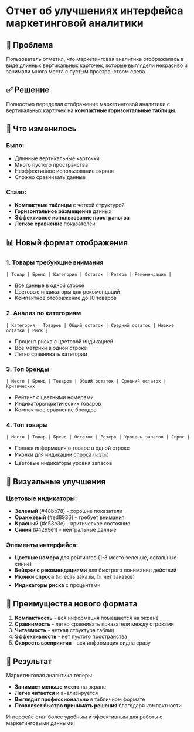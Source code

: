 # Отчет об улучшениях интерфейса маркетинговой аналитики

## 🎯 Проблема

Пользователь отметил, что маркетинговая аналитика отображалась в виде длинных вертикальных карточек, которые выглядели некрасиво и занимали много места с пустым пространством слева.

## ✅ Решение

Полностью переделал отображение маркетинговой аналитики с вертикальных карточек на **компактные горизонтальные таблицы**.

## 🔄 Что изменилось

### Было:

- Длинные вертикальные карточки
- Много пустого пространства
- Неэффективное использование экрана
- Сложно сравнивать данные

### Стало:

- **Компактные таблицы** с четкой структурой
- **Горизонтальное размещение** данных
- **Эффективное использование пространства**
- **Легкое сравнение** показателей

## 📊 Новый формат отображения

### 1. Товары требующие внимания

```
| Товар | Бренд | Категория | Остаток | Резерв | Рекомендация |
```

- Все данные в одной строке
- Цветовые индикаторы для рекомендаций
- Компактное отображение до 10 товаров

### 2. Анализ по категориям

```
| Категория | Товаров | Общий остаток | Средний остаток | Низкие остатки | Риск |
```

- Процент риска с цветовой индикацией
- Все метрики в одной строке
- Легко сравнивать категории

### 3. Топ бренды

```
| Место | Бренд | Товаров | Общий остаток | Средний остаток | Критических |
```

- Рейтинг с цветными номерами
- Индикаторы критических товаров
- Компактное сравнение брендов

### 4. Топ товары

```
| Место | Товар | Бренд | Остаток | Резерв | Уровень запасов | Спрос |
```

- Полная информация о товаре в одной строке
- Иконки для индикации спроса (📈/📉)
- Цветовые индикаторы уровня запасов

## 🎨 Визуальные улучшения

### Цветовые индикаторы:

- **Зеленый** (#48bb78) - хорошие показатели
- **Оранжевый** (#ed8936) - требует внимания
- **Красный** (#e53e3e) - критическое состояние
- **Синий** (#4299e1) - нейтральные данные

### Элементы интерфейса:

- **Цветные номера** для рейтингов (1-3 место зеленые, остальные синие)
- **Бейджи с рекомендациями** для быстрого понимания действий
- **Иконки спроса** (📈 есть заказы, 📉 нет заказов)
- **Индикаторы риска** с процентами

## 📱 Преимущества нового формата

1. **Компактность** - вся информация помещается на экране
2. **Сравнимость** - легко сравнивать показатели между строками
3. **Читаемость** - четкая структура таблиц
4. **Эффективность** - нет пустого пространства
5. **Скорость восприятия** - вся информация видна сразу

## 🚀 Результат

Маркетинговая аналитика теперь:

- **Занимает меньше места** на экране
- **Легче читается** и анализируется
- **Выглядит профессионально** в табличном формате
- **Позволяет быстро принимать решения** благодаря компактности

Интерфейс стал более удобным и эффективным для работы с маркетинговыми данными!
